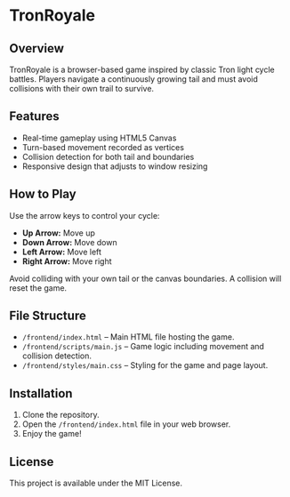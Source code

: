 # TronRoyale

## Overview
TronRoyale is a browser-based game inspired by classic Tron light cycle battles. Players navigate a continuously growing tail and must avoid collisions with their own trail to survive.

## Features
- Real-time gameplay using HTML5 Canvas
- Turn-based movement recorded as vertices
- Collision detection for both tail and boundaries
- Responsive design that adjusts to window resizing

## How to Play
Use the arrow keys to control your cycle:
- **Up Arrow:** Move up
- **Down Arrow:** Move down
- **Left Arrow:** Move left
- **Right Arrow:** Move right

Avoid colliding with your own tail or the canvas boundaries. A collision will reset the game.

## File Structure
- `/frontend/index.html` – Main HTML file hosting the game.
- `/frontend/scripts/main.js` – Game logic including movement and collision detection.
- `/frontend/styles/main.css` – Styling for the game and page layout.

## Installation
1. Clone the repository.
2. Open the `/frontend/index.html` file in your web browser.
3. Enjoy the game!

## License
This project is available under the MIT License.
